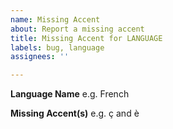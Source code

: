 ```yaml
---
name: Missing Accent
about: Report a missing accent
title: Missing Accent for LANGUAGE
labels: bug, language
assignees: ''

---
```


**Language Name**
e.g. French

**Missing Accent(s)**
e.g. ç and è
